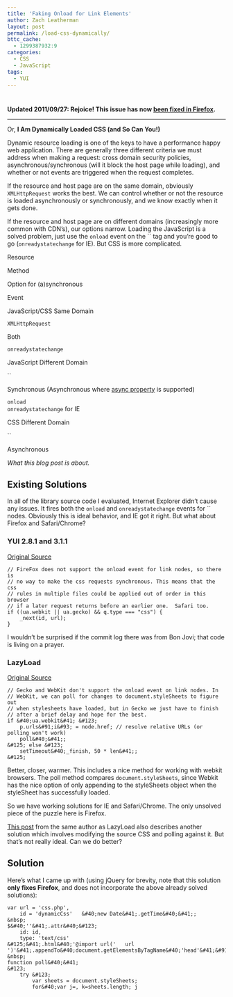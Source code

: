 ```yaml
---
title: 'Faking Onload for Link Elements'
author: Zach Leatherman
layout: post
permalink: /load-css-dynamically/
bttc_cache:
  - 1299387932:9
categories:
  - CSS
  - JavaScript
tags:
  - YUI
---
```

# 

**Updated 2011/09/27: Rejoice! This issue has now [been fixed in Firefox][1].**

 [1]: https://bugzilla.mozilla.org/show_bug.cgi?id=185236

* * *

Or, **I Am Dynamically Loaded CSS (and So Can You!)**

Dynamic resource loading is one of the keys to have a performance happy web application. There are generally three different criteria we must address when making a request: cross domain security policies, asynchronous/synchronous (will it block the host page while loading), and whether or not events are triggered when the request completes.

If the resource and host page are on the same domain, obviously `XMLHttpRequest` works the best. We can control whether or not the resource is loaded asynchronously or synchronously, and we know exactly when it gets done.

If the resource and host page are on different domains (increasingly more common with CDN’s), our options narrow. Loading the JavaScript is a solved problem, just use the `onload` event on the `` tag and you’re good to go (`onreadystatechange` for IE). But CSS is more complicated.

Resource

Method

Option for (a)synchronous

Event

JavaScript/CSS Same Domain

`XMLHttpRequest`

Both

`onreadystatechange`

JavaScript Different Domain

``

Synchronous (Asynchronous where [async property][2] is supported)

`onload`  
`onreadystatechange` for IE

CSS Different Domain

``

Asynchronous

*What this blog post is about.*

## Existing Solutions

 [2]: https://developer.mozilla.org/en/html/element/script

In all of the library source code I evaluated, Internet Explorer didn’t cause any issues. It fires both the `onload` and `onreadystatechange` events for `` nodes. Obviously this is ideal behavior, and IE got it right. But what about Firefox and Safari/Chrome?

### YUI 2.8.1 and 3.1.1

[Original Source][3]

 [3]: http://github.com/yui/yui3/blob/master/build/yui/get.js#L311

    // FireFox does not support the onload event for link nodes, so there is
    // no way to make the css requests synchronous. This means that the css 
    // rules in multiple files could be applied out of order in this browser
    // if a later request returns before an earlier one.  Safari too.
    if ((ua.webkit || ua.gecko) && q.type === "css") {
        _next(id, url);
    }

I wouldn’t be surprised if the commit log there was from Bon Jovi; that code is living on a prayer.

### LazyLoad

[Original Source][4]

 [4]: http://github.com/rgrove/lazyload/blob/master/lazyload.js#L283

    // Gecko and WebKit don't support the onload event on link nodes. In
    // WebKit, we can poll for changes to document.styleSheets to figure out
    // when stylesheets have loaded, but in Gecko we just have to finish
    // after a brief delay and hope for the best.
    if &#40;ua.webkit&#41; &#123;
        p.urls&#91;i&#93; = node.href; // resolve relative URLs (or polling won't work)
        poll&#40;&#41;;
    &#125; else &#123;
        setTimeout&#40;_finish, 50 * len&#41;;
    &#125;

Better, closer, warmer. This includes a nice method for working with webkit browsers. The poll method compares `document.styleSheets`, since Webkit has the nice option of only appending to the styleSheets object when the styleSheet has successfully loaded.

So we have working solutions for IE and Safari/Chrome. The only unsolved piece of the puzzle here is Firefox.

[This post][5] from the same author as LazyLoad also describes another solution which involves modifying the source CSS and polling against it. But that’s not really ideal. Can we do better?

 [5]: http://wonko.com/post/how-to-prevent-yui-get-race-conditions

## Solution

Here’s what I came up with (using jQuery for brevity, note that this solution **only fixes Firefox**, and does not incorporate the above already solved solutions):

    var url = 'css.php',
        id = 'dynamicCss'   &#40;new Date&#41;.getTime&#40;&#41;;
    &nbsp;
    $&#40;''&#41;.attr&#40;&#123;
        id: id,
        type: 'text/css'
    &#125;&#41;.html&#40;'@import url('   url   ')'&#41;.appendTo&#40;document.getElementsByTagName&#40;'head'&#41;&#91;&#93;&#41;;
    &nbsp;
    function poll&#40;&#41;
    &#123;
        try &#123;
            var sheets = document.styleSheets;
            for&#40;var j=, k=sheets.length; j